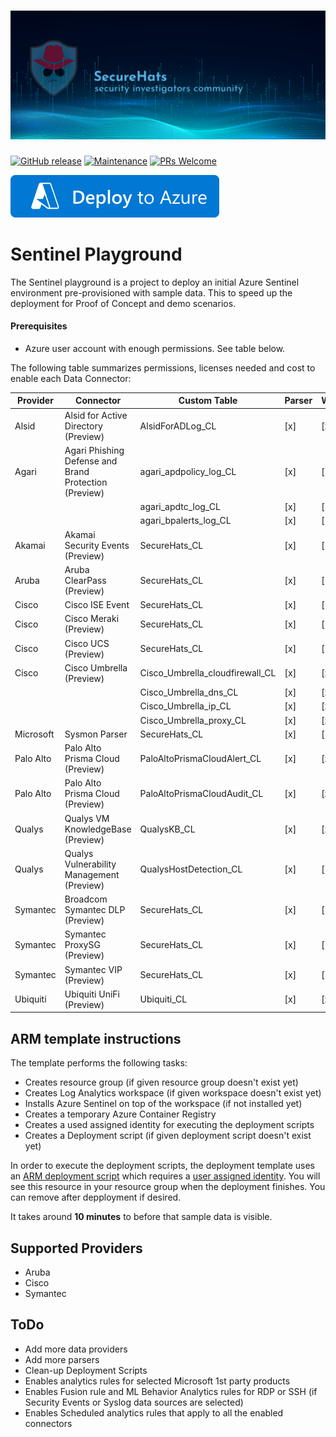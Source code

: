 ![logo](./media/sh-banners.png)
=========
[![GitHub release](https://img.shields.io/github/release/SecureHats/Sentinel-playground.svg?style=flat-square)](https://github.com/SecureHats/Sentinel-playground/releases)
[![Maintenance](https://img.shields.io/maintenance/yes/2021.svg?style=flat-square)]()
[![PRs Welcome](https://img.shields.io/badge/PRs-welcome-brightgreen.svg?style=flat-square)](http://makeapullrequest.com)

[![Deploy To Azure](https://raw.githubusercontent.com/Azure/azure-quickstart-templates/master/1-CONTRIBUTION-GUIDE/images/deploytoazure.svg?sanitize=true)](https://portal.azure.com/#create/Microsoft.Template/uri/https%3A%2F%2Fraw.githubusercontent.com%2FSecureHats%2FSentinel-playground%2Fmain%2FARM-Templates%2Fazuredeploy.json/createUIDefinitionUri/https%3A%2F%2Fraw.githubusercontent.com%2FSecureHats%2FSentinel-playground%2Fmain%2FARM-Templates%2FUiDefinition.json)
# Sentinel Playground

The Sentinel playground is a project to deploy an initial Azure Sentinel environment pre-provisioned with sample data. 
This to speed up the deployment for Proof of Concept and demo scenarios.

#### Prerequisites

- Azure user account with enough permissions. See table below.

The following table summarizes permissions, licenses needed and cost to enable each Data Connector:

| Provider   | Connector                                             | Custom Table                    | Parser | Workbook | Solution | Tested  |
| ---------- | ----------------------------------------------------- | ------------------------------- | ------ | -------- | -------- | ------- |
| Alsid      | Alsid for Active Directory (Preview)                  | AlsidForADLog_CL                |   [x]  |    [x]   |   [ ]    |   [ ]   |
| Agari      | Agari Phishing Defense and Brand Protection (Preview) | agari_apdpolicy_log_CL          |   [x]  |    [ ]   |   [ ]    |   [ ]   |
|            |                                                       | agari_apdtc_log_CL              |   [x]  |    [ ]   |   [ ]    |   [ ]   |
|            |                                                       | agari_bpalerts_log_CL           |   [x]  |    [ ]   |   [ ]    |   [ ]   |
| Akamai     | Akamai Security Events (Preview)                      | SecureHats_CL                   |   [x]  |    [ ]   |   [ ]    |   [ ]   |
| Aruba      | Aruba ClearPass (Preview)                             | SecureHats_CL                   |   [x]  |    [ ]   |   [ ]    |   [ ]   |
| Cisco      | Cisco ISE Event                                       | SecureHats_CL                   |   [x]  |    [ ]   |   [ ]    |   [ ]   |
| Cisco      | Cisco Meraki (Preview)                                | SecureHats_CL                   |   [x]  |    [ ]   |   [ ]    |   [ ]   |
| Cisco      | Cisco UCS (Preview)                                   | SecureHats_CL                   |   [x]  |    [ ]   |   [ ]    |   [ ]   |
| Cisco      | Cisco Umbrella (Preview)                              | Cisco_Umbrella_cloudfirewall_CL |   [x]  |    [x]   |   [x]    |   [ ]   |
|            |                                                       | Cisco_Umbrella_dns_CL           |   [x]  |    [x]   |   [x]    |   [ ]   |
|            |                                                       | Cisco_Umbrella_ip_CL            |   [x]  |    [x]   |   [x]    |   [ ]   |
|            |                                                       | Cisco_Umbrella_proxy_CL         |   [x]  |    [x]   |   [x]    |   [ ]   |
| Microsoft  | Sysmon Parser                                         | SecureHats_CL                   |   [x]  |    [ ]   |   [ ]    |   [ ]   |
| Palo Alto  | Palo Alto Prisma Cloud (Preview)                      | PaloAltoPrismaCloudAlert_CL     |   [x]  |    [x]   |   [x]    |   [ ]   |
| Palo Alto  | Palo Alto Prisma Cloud (Preview)                      | PaloAltoPrismaCloudAudit_CL     |   [x]  |    [x]   |   [x]    |   [ ]   |
| Qualys     | Qualys VM KnowledgeBase (Preview)                     | QualysKB_CL                     |   [x]  |    [x]   |   [x]    |   [ ]   |
| Qualys     | Qualys Vulnerability Management (Preview)             | QualysHostDetection_CL          |   [x]  |    [ ]   |   [ ]    |   [ ]   |
| Symantec   | Broadcom Symantec DLP (Preview)                       | SecureHats_CL                   |   [x]  |    [ ]   |   [ ]    |   [ ]   |
| Symantec   | Symantec ProxySG (Preview)                            | SecureHats_CL                   |   [x]  |    [ ]   |   [ ]    |   [ ]   |
| Symantec   | Symantec VIP (Preview)                                | SecureHats_CL                   |   [x]  |    [ ]   |   [ ]    |   [ ]   |
| Ubiquiti   | Ubiquiti UniFi (Preview)                              | Ubiquiti_CL                     |   [x]  |    [x]   |   [x]    |   [ ]   |

## ARM template instructions

The template performs the following tasks:

- Creates resource group (if given resource group doesn't exist yet)
- Creates Log Analytics workspace (if given workspace doesn't exist yet)
- Installs Azure Sentinel on top of the workspace (if not installed yet)
- Creates a temporary Azure Container Registry
- Creates a used assigned identity for executing the deployment scripts
- Creates a Deployment script (if given deployment script doesn't exist yet)

In order to execute the deployment scripts, the deployment template uses an [ARM deployment script](https://docs.microsoft.com/azure/azure-resource-manager/templates/deployment-script-template) which requires a [user assigned identity](https://docs.microsoft.com/azure/active-directory/managed-identities-azure-resources/overview). You will see this resource in your resource group when the deployment finishes. You can remove after depployment if desired.

It takes around **10 minutes** to before that sample data is visible.

## Supported Providers
- Aruba 
- Cisco
- Symantec

## ToDo
- Add more data providers
- Add more parsers
- Clean-up Deployment Scripts
- Enables analytics rules for selected Microsoft 1st party products 
- Enables Fusion rule and ML Behavior Analytics rules for RDP or SSH (if Security Events or Syslog data sources are selected)
- Enables Scheduled analytics rules that apply to all the enabled connectors 
